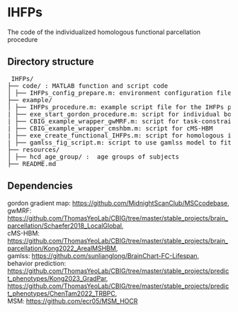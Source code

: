 # IHFPs

The code of the individualized homologous functional parcellation procedure

## Directory structure  
<pre> IHFPs/  
├── code/ : MATLAB function and script code  
│ ├── IHFPs_config_prepare.m: environment configuration file  
├── example/  
│ ├── IHFPs_procedure.m: example script file for the IHFPs procedure  
| ├── exe_start_gordon_procedure.m: script for individual boundary map and iterative alignment of boundary map  
| ├── CBIG_example_wrapper_gwMRF.m: script for task-constrained group parcellations  
| ├── CBIG_example_wrapper_cmshbm.m: script for cMS-HBM  
| ├── exe_create_functional_IHFPs.m: script for homologous individual parcellations  
| ├── gamlss_fig_script.m: script to use gamlss model to fit developmental trajectories of global mean functional connectivity  
├── resources/  
│ ├── hcd_age_group/ :  age groups of subjects  
├── README.md   </pre>
  
## Dependencies  
gordon gradient map: https://github.com/MidnightScanClub/MSCcodebase,  
gwMRF: https://github.com/ThomasYeoLab/CBIG/tree/master/stable_projects/brain_parcellation/Schaefer2018_LocalGlobal,  
cMS-HBM: https://github.com/ThomasYeoLab/CBIG/tree/master/stable_projects/brain_parcellation/Kong2022_ArealMSHBM,  
gamlss: https://github.com/sunlianglong/BrainChart-FC-Lifespan,  
behavior prediction: https://github.com/ThomasYeoLab/CBIG/tree/master/stable_projects/predict_phenotypes/Kong2023_GradPar, https://github.com/ThomasYeoLab/CBIG/tree/master/stable_projects/predict_phenotypes/ChenTam2022_TRBPC,  
MSM: https://github.com/ecr05/MSM_HOCR  
